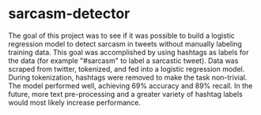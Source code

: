 # sarcasm-detector

The goal of this project was to see if it was possible to build a logistic regression model to detect sarcasm in tweets without manually labeling training data. This goal was accomplished by using hashtags as labels for the data (for example "#sarcasm" to label a sarcastic tweet). Data was scraped from twitter, tokenized, and fed into a logistic regression model. During tokenization, hashtags were removed to make the task non-trivial. The model performed well, achieving 69% accuracy and 89% recall. In the future, more text pre-processing and a greater variety of hashtag labels would most likely increase performance.  
